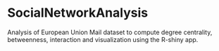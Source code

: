 # SocialNetworkAnalysis
Analysis of European Union Mail dataset to compute degree centrality, betweenness, interaction and visualization using the R-shiny app.

